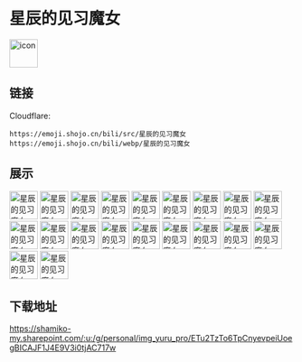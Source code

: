 # 星辰的见习魔女
<img src="https://emoji.shojo.cn/bili/src/星辰的见习魔女/icon.png" width="50" height="50" alt="icon">

## 链接
Cloudflare:
```
https://emoji.shojo.cn/bili/src/星辰的见习魔女
https://emoji.shojo.cn/bili/webp/星辰的见习魔女
```
## 展示
<img src="https://emoji.shojo.cn/bili/src/星辰的见习魔女/星辰的见习魔女-宕机.png" width="50" height="50" alt="星辰的见习魔女-宕机">
<img src="https://emoji.shojo.cn/bili/src/星辰的见习魔女/星辰的见习魔女-掉小珍珠了.png" width="50" height="50" alt="星辰的见习魔女-掉小珍珠了">
<img src="https://emoji.shojo.cn/bili/src/星辰的见习魔女/星辰的见习魔女-炸毛了.png" width="50" height="50" alt="星辰的见习魔女-炸毛了">
<img src="https://emoji.shojo.cn/bili/src/星辰的见习魔女/星辰的见习魔女-生气.png" width="50" height="50" alt="星辰的见习魔女-生气">
<img src="https://emoji.shojo.cn/bili/src/星辰的见习魔女/星辰的见习魔女-呃....png" width="50" height="50" alt="星辰的见习魔女-呃...">
<img src="https://emoji.shojo.cn/bili/src/星辰的见习魔女/星辰的见习魔女-达成一致.png" width="50" height="50" alt="星辰的见习魔女-达成一致">
<img src="https://emoji.shojo.cn/bili/src/星辰的见习魔女/星辰的见习魔女-查岗.png" width="50" height="50" alt="星辰的见习魔女-查岗">
<img src="https://emoji.shojo.cn/bili/src/星辰的见习魔女/星辰的见习魔女-杯微.png" width="50" height="50" alt="星辰的见习魔女-杯微">
<img src="https://emoji.shojo.cn/bili/src/星辰的见习魔女/星辰的见习魔女-无语.png" width="50" height="50" alt="星辰的见习魔女-无语">
<img src="https://emoji.shojo.cn/bili/src/星辰的见习魔女/星辰的见习魔女-太赞了.png" width="50" height="50" alt="星辰的见习魔女-太赞了">
<img src="https://emoji.shojo.cn/bili/src/星辰的见习魔女/星辰的见习魔女-期待.png" width="50" height="50" alt="星辰的见习魔女-期待">
<img src="https://emoji.shojo.cn/bili/src/星辰的见习魔女/星辰的见习魔女-我母鸡啦.png" width="50" height="50" alt="星辰的见习魔女-我母鸡啦">
<img src="https://emoji.shojo.cn/bili/src/星辰的见习魔女/星辰的见习魔女-好爱.png" width="50" height="50" alt="星辰的见习魔女-好爱">
<img src="https://emoji.shojo.cn/bili/src/星辰的见习魔女/星辰的见习魔女-脑婆.png" width="50" height="50" alt="星辰的见习魔女-脑婆">
<img src="https://emoji.shojo.cn/bili/src/星辰的见习魔女/星辰的见习魔女-溜了.png" width="50" height="50" alt="星辰的见习魔女-溜了">
<img src="https://emoji.shojo.cn/bili/src/星辰的见习魔女/星辰的见习魔女-凋谢.png" width="50" height="50" alt="星辰的见习魔女-凋谢">
<img src="https://emoji.shojo.cn/bili/src/星辰的见习魔女/星辰的见习魔女-疑问.png" width="50" height="50" alt="星辰的见习魔女-疑问">
<img src="https://emoji.shojo.cn/bili/src/星辰的见习魔女/星辰的见习魔女-黑化.png" width="50" height="50" alt="星辰的见习魔女-黑化">
<img src="https://emoji.shojo.cn/bili/src/星辰的见习魔女/星辰的见习魔女-晚安.png" width="50" height="50" alt="星辰的见习魔女-晚安">
<img src="https://emoji.shojo.cn/bili/src/星辰的见习魔女/星辰的见习魔女-早安.png" width="50" height="50" alt="星辰的见习魔女-早安">

## 下载地址

https://shamiko-my.sharepoint.com/:u:/g/personal/img_yuru_pro/ETu2TzTo6TpCnyevpeiUoegBICAJF1J4E9V3i0tjAC717w